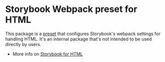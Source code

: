 # Storybook Webpack preset for HTML

This package is a [preset](https://storybook.js.org/docs/html/addons/writing-presets#presets-api) that configures Storybook's webpack settings for handling HTML.
It's an internal package that's not intended to be used directly by users.

- More info on [Storybook for HTML](https://storybook.js.org/docs/html/get-started/introduction)
